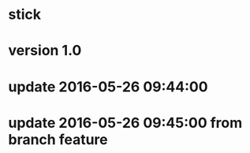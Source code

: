 # stick
# version 1.0
# update 2016-05-26 09:44:00
# update 2016-05-26 09:45:00 from branch feature

